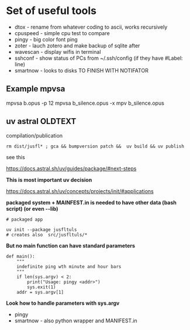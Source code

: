 # Set of useful tools

- dtox - rename from whatever coding to ascii, works recursively
- cpuspeed - simple cpu test to compare
- pingy - big color font ping
- zoter - lauch zotero and make backup of sqlite after
- wavescan - display wifis in terminal
- sshconf - show status of PCs from ~/.ssh/config (if they have #Label: line)
- smartnow - looks to disks TO FINISH WITH NOTIFATOR


## Example mpvsa


mpvsa  b.opus -p 12
mpvsa  b_silence.opus -x
mpv b_silence.opus


## uv astral OLDTEXT

compilation/publication
```
rm dist/jusfl* ; gca && bumpversion patch &&  uv build && uv publish
```

see this

https://docs.astral.sh/uv/guides/package/#next-steps

**This is most important uv decision**

https://docs.astral.sh/uv/concepts/projects/init/#applications



**packaged system + MAINFEST.in is needed to have other data (bash script)  (or even --lib)**

```
# packaged app

uv init --package jusfltuls
# creates also  src/jusfltuls/*

```


**But no main function can have standard parameters**

```
def main():
    """
    indefinite ping wth minute and hour bars
    """
    if len(sys.argv) < 2:
        print("Usage: pingy <addr>")
        sys.exit(1)
    addr = sys.argv[1]
```

**Look how to handle parameters with sys.argv**

- pingy
 - smartnow - also python wrapper and MANIFEST.in
